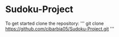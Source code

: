 # Sudoku-Project

To get started clone the repository:
'''
git clone https://github.com/cibarbia05/Sudoku-Project.git
'''
